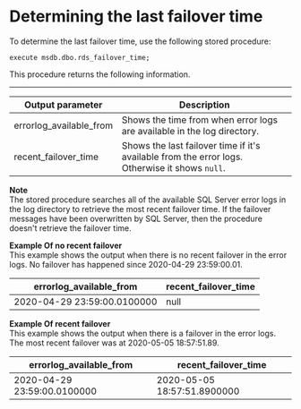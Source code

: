 # Determining the last failover time<a name="Appendix.SQLServer.CommonDBATasks.LastFailover"></a>

To determine the last failover time, use the following stored procedure:

```
execute msdb.dbo.rds_failover_time;
```

This procedure returns the following information\.


****  

| Output parameter | Description | 
| --- | --- | 
|  errorlog\_available\_from  |  Shows the time from when error logs are available in the log directory\.  | 
|  recent\_failover\_time  |  Shows the last failover time if it's available from the error logs\. Otherwise it shows `null`\.  | 

**Note**  
The stored procedure searches all of the available SQL Server error logs in the log directory to retrieve the most recent failover time\. If the failover messages have been overwritten by SQL Server, then the procedure doesn't retrieve the failover time\.

**Example Of no recent failover**  
This example shows the output when there is no recent failover in the error logs\. No failover has happened since 2020\-04\-29 23:59:00\.01\.  


| errorlog\_available\_from | recent\_failover\_time | 
| --- | --- | 
|  2020\-04\-29 23:59:00\.0100000  |  null  | 

**Example Of recent failover**  
This example shows the output when there is a failover in the error logs\. The most recent failover was at 2020\-05\-05 18:57:51\.89\.  


| errorlog\_available\_from | recent\_failover\_time | 
| --- | --- | 
|  2020\-04\-29 23:59:00\.0100000  |  2020\-05\-05 18:57:51\.8900000  | 